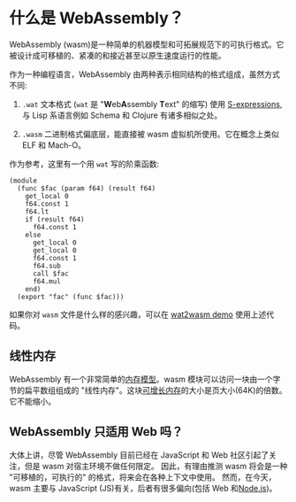 # 什么是 WebAssembly？

WebAssembly (wasm)是一种简单的机器模型和可拓展规范下的可执行格式。它被设计成可移植的、紧凑的和接近甚至以原生速度运行的性能。

作为一种编程语言，WebAssembly 由两种表示相同结构的格式组成，虽然方式不同:

1. `.wat` 文本格式 (`wat` 是 "**W**eb**A**ssembly **T**ext" 的缩写) 使用
   [S-expressions], 与 Lisp 系语言例如 Schema 和 Clojure 有诸多相似之处。

2. `.wasm` 二进制格式偏底层，能直接被 wasm 虚拟机所使用。它在概念上类似 ELF 和 Mach-O。

作为参考，这里有一个用 `wat` 写的阶乘函数:

```
(module
  (func $fac (param f64) (result f64)
    get_local 0
    f64.const 1
    f64.lt
    if (result f64)
      f64.const 1
    else
      get_local 0
      get_local 0
      f64.const 1
      f64.sub
      call $fac
      f64.mul
    end)
  (export "fac" (func $fac)))
```

如果你对 `wasm` 文件是什么样的感兴趣，可以在 [wat2wasm demo] 使用上述代码。

## 线性内存

WebAssembly 有一个非常简单的[内存模型]。wasm 模块可以访问一块由一个字节的扁平数组组成的 "线性内存"。这块[可增长内存]的大小是页大小(64K)的倍数。它不能缩小。

## WebAssembly 只适用 Web 吗？

大体上讲，尽管 WebAssembly 目前已经在 JavaScript 和 Web 社区引起了关注，但是 wasm 对宿主环境不做任何限定。
因此，有理由推测 wasm 将会是一种 "可移植的，可执行的" 的格式，将来会在各种上下文中使用。
然而，在今天，wasm 主要与 JavaScript (JS)有关，后者有很多偏向(包括 Web 和[Node.js])。

[内存模型]: https://webassembly.github.io/spec/core/syntax/modules.html#syntax-mem
[可增长内存]: https://webassembly.github.io/spec/core/syntax/instructions.html#syntax-instr-memory
[extensive specification]: https://webassembly.github.io/spec/
[value types]: https://webassembly.github.io/spec/core/syntax/types.html#value-types
[node.js]: https://nodejs.org
[s-expressions]: https://en.wikipedia.org/wiki/S-expression
[wat2wasm demo]: https://cdn.rawgit.com/WebAssembly/wabt/aae5a4b7/demo/wat2wasm/
